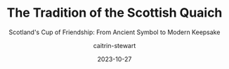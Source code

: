 ---
# --- Metadata for the entire post ---
title: "The Tradition of the Scottish Quaich"
subtitle: "Scotland's Cup of Friendship: From Ancient Symbol to Modern Keepsake"
concept: "The quaich, Scotland's traditional 'cup of friendship', represents hospitality, unity, and trust through its unique design and ceremonial use."
description: "Explore the evolution of the quaich, Scotland's 'cup of friendship', from its origins and clan significance to its role in modern ceremony and diplomacy."
layout: "post.njk"
date: 2023-10-27
author: "caitrin-stewart"
tags:
  - post
  - tradition
  - scotland
  - products
  - pewter
  - weddings
  - celtic
  - quaich
headerImageId: "IMG00012"
summary: |
  <p>The <b>quaich</b>, Scotland's cherished <b>"cup of friendship,"</b> holds a special place in Scottish tradition, symbolising hospitality, unity, and trust. Originating centuries ago, its simple yet profound design—a shallow, two-handled bowl—embodies a rich history spanning <b>clan</b> gatherings, ceremonial rituals, royal celebrations, and contemporary <b>weddings</b>. This article explores the evolution of the quaich, delving into its earliest origins, cultural significance, craftsmanship, historical anecdotes, and enduring presence in modern Scottish culture.</p>

# --- Array of Content Sections ---
sections:
  - heading: "Early Origins: Ancient Beginnings and Symbolic Meaning"
    text: |
      <p>The <b>quaich</b>, derived from the Gaelic word <b>"cuach"</b> meaning cup, traces its origins to medieval Scotland. Archaeological evidence suggests early quaichs date back as far as the 16th century, though some theories posit even earlier roots. Initially carved from simple materials such as <b>wood</b>, <b>horn</b>, and <b>bone</b>, early quaichs represented more than mere drinking vessels; they symbolised peace, friendship, and trust, integral values within and between clans. Their distinctive <b>two-handled design</b> encouraged mutual trust, as both hands were visible, discouraging concealed weapons or hidden intentions.</p>
    imageId: "IMG00013"

  - heading: "Symbol of Clan Unity and Hospitality"
    text: |
      <p>Historically, the <b>quaich</b> became an essential feature in Highland <b>clan gatherings</b>. As clans formed alliances, resolved conflicts, or celebrated milestones, the shared drinking from a single quaich symbolised unity, trust, and mutual respect. Chieftains used larger ceremonial quaichs to signify status and generosity, while smaller quaichs passed among family and clan members reinforced bonds and kinship. This communal sharing ritual was fundamental to reinforcing social structures and building trust in communities defined by complex interpersonal relationships.</p>
    imageId: "IMG00014"

  - heading: "Evolution of Design: Materials and Craftsmanship"
    text: |
      <p>Initially, quaichs were crafted from locally available materials like <b>wood</b> and <b>horn</b>. Wooden quaichs, often turned from solid pieces of timber, were the most common. The technique of <b>"stave-built"</b> quaichs—using slats of wood bound by willow hoops—emerged later, demonstrating increased sophistication. By the 17th century, metal quaichs began to appear, first as luxury items among Scottish nobility, crafted in <b>silver</b> and adorned with intricate <b>Celtic</b> designs. <b>Pewter</b> quaichs became popular among the broader populace, more affordable yet elegant. By the 18th and 19th centuries, quaich craftsmanship had evolved significantly, incorporating detailed engraving, embellishments, and symbolic motifs, reflecting a blend of traditional and contemporary influences.</p>
    imageId: "IMG00015"

  - heading: "Quaich and Royal Connections"
    text: |
      <p>The <b>quaich's</b> significance extended beyond clan culture to the royal courts of Scotland and later Great Britain. Monarchs historically recognised its symbolic power, using ornate quaichs to cement alliances and friendships with visitors and dignitaries. Notably, <b>King James VI</b> of Scotland (later James I of England) is said to have embraced the tradition enthusiastically, gifting quaichs to foreign guests. Later royal visits, particularly by <b>Queen Victoria</b> and Prince Albert, brought renewed attention to Scottish customs, solidifying the quaich's status as a cherished symbol of Scottish heritage. Today, royal quaichs remain prized artifacts, often presented during state visits and ceremonial occasions, underscoring continued respect for the tradition at the highest levels.</p>
    imageId: "IMG00017"

  - heading: "Quaich Traditions and Whisky: A Timeless Pairing"
    text: |
      <p>Integral to the <b>quaich's</b> tradition is its association with Scotland's famous spirit: <b>whisky</b>. Historically, whisky became the beverage most commonly shared from quaichs, enhancing their symbolic significance as vessels of warmth and conviviality. This pairing helped cement Scotland's global reputation for hospitality, as visitors were warmly welcomed through a shared dram. Modern whisky-tasting rituals often incorporate the quaich, with distilleries and whisky societies preserving this tradition. This enduring pairing underscores the quaich's cultural resonance beyond its physical form, blending tangible heritage with Scotland's iconic drink.</p>
    imageId: "IMG00018"

  - heading: "Cultural Decline and Revival"
    text: |
      <p>During the 18th and 19th centuries, Scotland experienced significant social and political upheaval, including the suppression of Highland culture following the <b>Jacobite rebellions</b>. The <b>quaich</b>, along with other symbols of Gaelic heritage, suffered a decline in public prominence. Despite this, the tradition quietly persisted in rural and Highland communities, preserved by families committed to their ancestral customs. By the late 19th and early 20th centuries, a <b>cultural revival</b> began, partly influenced by renewed interest in Scottish history, folklore, and nationalism. The quaich regained popularity as a national symbol, supported by renewed scholarly attention and a growing tourism industry eager to celebrate authentic Scottish traditions.</p>
    imageId: "IMG00019"

  - heading: "The Quaich in Contemporary Scottish Culture"
    text: |
      <p>Today, the <b>quaich</b> remains firmly embedded in Scottish life, extending beyond historical ceremony into contemporary celebrations and international relations. <b>Weddings</b> frequently include a quaich ceremony, reinforcing its timeless message of unity and partnership. Quaichs have become popular gifts for milestone events such as anniversaries, retirements, and graduations, symbolising ongoing goodwill. Scottish <b>diaspora</b> communities worldwide cherish quaichs as meaningful connections to their ancestral roots, passing down family heirlooms through generations. Its simplicity, symbolism, and elegance ensure the quaich continues to resonate deeply, both in Scotland and internationally.</p>
    imageId: "IMG00020"

  - heading: "Quaich as a Modern Symbol of Friendship and Diplomacy"
    text: |
      <p>In recent decades, the <b>quaich</b> has evolved into an international symbol of friendship and <b>diplomacy</b>. Scotland's government and civic leaders frequently present quaichs during diplomatic exchanges, highlighting their role as tangible gestures of goodwill and mutual respect. Major international events, conferences, and sporting tournaments held in Scotland often feature ceremonial presentations involving quaichs, symbolising trust, shared goals, and intercultural harmony. This modern diplomatic role underscores how deeply the quaich's symbolism has permeated beyond its traditional clan origins, becoming a universally recognisable symbol of friendship.</p>
    imageId: "IMG00021"

  - heading: "Collecting Quaichs: Preservation and Modern Appeal"
    text: |
      <p>The <b>quaich's</b> rich history, beautiful craftsmanship, and symbolic resonance have made it highly collectible. Antique quaichs, especially those crafted from <b>silver</b> or engraved with historical significance, attract significant interest among <b>collectors</b>, historians, and enthusiasts worldwide. Modern artisans continue to produce quaichs using traditional techniques while integrating contemporary styles and materials, such as stainless steel or ceramic. These modern adaptations ensure the quaich remains accessible and relevant to a diverse audience. Museums, galleries, and cultural centers across Scotland prominently display quaich collections, celebrating their historical significance and educating visitors on their cultural value.</p>
    imageId: "IMG00022"

  - heading: "The Quaich in Ceremony and Celebration"
    text: |
      <p>Quaichs featured prominently in significant life events and celebrations, marking births, <b>weddings</b>, funerals, and farewells. In marriage ceremonies, newlyweds traditionally drank from the <b>quaich</b>, symbolising their commitment to share life's joys and sorrows. <b>Baptisms</b> often involved a quaich as a vessel for blessing and welcoming newborns into the community. The quaich also featured in farewell ceremonies, offering departing friends a final symbolic gesture of goodwill and remembrance. Its presence in these personal rites reinforced its symbolic meaning of friendship, unity, and collective memory.</p>
    imageId: "IMG00016"

# --- Optional Conclusion Section ---
# Correctly indented relative to 'sections', 'summary', 'headerImageId' etc.
conclusion:
  heading: "Conclusion: The Enduring Power of the Quaich"
  text: |
    <p>From humble beginnings as a simple wooden cup to a sophisticated emblem of Scottish hospitality and friendship, the <b>quaich's</b> journey symbolises Scotland's resilience and cultural continuity. Its evolution mirrors Scotland's own history, shaped by tradition, turmoil, revival, and adaptation. Today, whether shared during intimate family gatherings or offered ceremonially on the global stage, the quaich remains an enduring, powerful emblem of unity and goodwill. This tradition continues to remind Scots and non-Scots alike of the lasting power of simple gestures to strengthen bonds and celebrate friendship across generations.</p>
  # Optional: Add imageId for conclusion image if desired
  # imageId: "IMG00023"
---